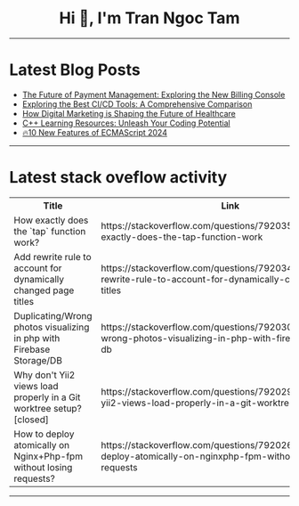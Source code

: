 <h1 align="center">Hi 👋, I'm Tran Ngoc Tam</h1>

---

# Latest Blog Posts 
<!-- BLOG-POST-LIST:START -->
- [The Future of Payment Management: Exploring the New Billing Console](https://dev.to/billgist/the-future-of-payment-management-exploring-the-new-billing-console-2b3l)
- [Exploring the Best CI/CD Tools: A Comprehensive Comparison](https://dev.to/therealmrmumba/exploring-the-best-cicd-tools-a-comprehensive-comparison-4p1o)
- [How Digital Marketing is Shaping the Future of Healthcare](https://dev.to/technicalangel/how-digital-marketing-is-shaping-the-future-of-healthcare-1oh5)
- [C++ Learning Resources: Unleash Your Coding Potential](https://dev.to/getvm/c-learning-resources-unleash-your-coding-potential-17np)
- [🔥10 New Features of ECMAScript 2024](https://dev.to/anthonymax/10-new-features-of-ecmascript-2024-mdg)
<!-- BLOG-POST-LIST:END -->

---

# Latest stack oveflow activity
<table>
  <tr><th>Title</th><th>Link</th></tr>
  <!-- STACKOVERFLOW:START --><tr><td>How exactly does the `tap` function work?</td><td>https://stackoverflow.com/questions/79203586/how-exactly-does-the-tap-function-work</td></tr><tr><td>Add rewrite rule to account for dynamically changed page titles</td><td>https://stackoverflow.com/questions/79203487/add-rewrite-rule-to-account-for-dynamically-changed-page-titles</td></tr><tr><td>Duplicating/Wrong photos visualizing in php with Firebase Storage/DB</td><td>https://stackoverflow.com/questions/79203027/duplicating-wrong-photos-visualizing-in-php-with-firebase-storage-db</td></tr><tr><td>Why don&#39;t Yii2 views load properly in a Git worktree setup? [closed]</td><td>https://stackoverflow.com/questions/79202920/why-dont-yii2-views-load-properly-in-a-git-worktree-setup</td></tr><tr><td>How to deploy atomically on Nginx+Php-fpm without losing requests?</td><td>https://stackoverflow.com/questions/79202694/how-to-deploy-atomically-on-nginxphp-fpm-without-losing-requests</td></tr><!-- STACKOVERFLOW:END -->
</table>

---


